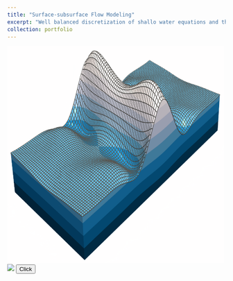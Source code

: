 ```yaml
---
title: "Surface-subsurface Flow Modeling"
excerpt: "Well balanced discretization of shallo water equations and their coupling with subsurface flow.<br/><img src='/images/SWExample.png' width='500' height='500'>"
collection: portfolio
---
```


<div class='wrapper'>
<section>
    <img id="pic-click" src='/images/SWExample.png' width='500' height='500' />
    <img id="gif-click" src='/images/Movie.gif' />
    <button id="click">Click</button>
  </section>
  </div>
